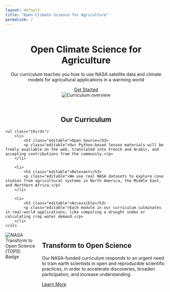 ```yaml
---
layout: default
title: "Open Climate Science for Agriculture"
permalink: /
---
```


<header>
    <div class="container">
        <div class="column">
            <div>
                <h1 class="editable">Open Climate Science for Agriculture</h1>
                <p class="editable">Our curriculum teaches you how to use NASA satellite data and climate models for agricultural applications in a warming world</p>
                <div class="button">
                    <a href="{{ site.baseurl }}/curriculum">Get Started</a>
                </div>
            </div>
        </div>
        <div class="column">
            <img class="splash splash-right" style="max-width: 460px" src="{{ site.baseurl }}/images/overview_figure.png" alt="Curriculum overview">
        </div>
    </div>
</header>

<div class="container">
    <h2 class="editable" style="text-align: center;">Our Curriculum</h2>

    <ul class="thirds">
        <li>
            <h3 class="editable">Open Source</h3>
            <p class="editable">Our Python-based lesson materials will be freely available on the web, translated into French and Arabic, and accepting contributions from the community.</p>
        </li>

        <li>
            <h3 class="editable">Relevant</h3>
            <p class="editable">We use real NASA datasets to explore case studies from agricultural systems in North America, the Middle East, and Northern Africa.</p>
        </li>

        <li>
            <h3 class="editable">Accessible</h3>
            <p class="editable">Each module in our curriculum culminates in real-world applications, like computing a drought index or calculating crop water demand.</p>
        </li>
    </ul>
</div>

<div class="darker">
    <div class="container">
        <div class="columns">
            <div>
                <img class="splash splash-left" style="max-width: 340px" src="{{ site.baseurl }}/images/TOPS_badge_NASA.png" alt="NASA Transform to Open Science (TOPS) Badge">
            </div>
            <div>
                <h2 class="editable">Transform to Open Science</h2>
                <p class="editable">Our NASA-funded curriculum responds to an urgent need to train earth scientists in open and reproducible scientific practices, in order to accelerate discoveries, broaden participation, and increase understanding.</p>
                <div class="button">
                    <a href="https://science.nasa.gov/open-science/transform-to-open-science" target="_blank">Learn More</a>
                </div>
            </div>
        </div>
    </div>
</div>
